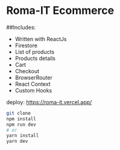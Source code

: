 # Roma-IT Ecommerce

##Includes:
* Written with ReactJs
* Firestore
* List of products
* Products details
* Cart
* Checkout
* BrowserRouter
* React Context
* Custom Hooks

deploy: https://roma-it.vercel.app/

```bash
git clone
npm install
npm run dev
# or
yarn install
yarn dev
```



